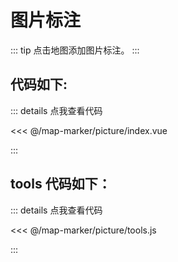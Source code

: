 <script setup>
import Map from './index.vue'
</script>
# 图片标注

::: tip
点击地图添加图片标注。
:::

<Map />

## 代码如下:

::: details 点我查看代码

<<< @/map-marker/picture/index.vue

:::

## tools 代码如下：

::: details 点我查看代码

<<< @/map-marker/picture/tools.js

:::